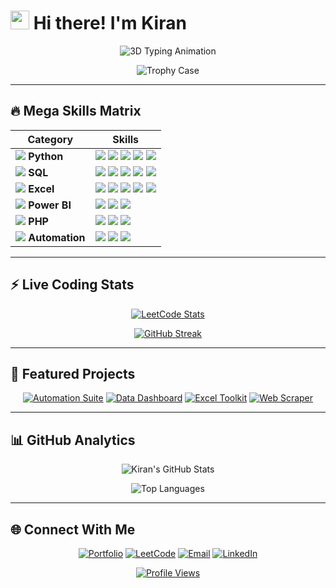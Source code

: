 # <img src="https://media.giphy.com/media/hvRJCLFzcasrR4ia7z/giphy.gif" width="30px"> Hi there! I'm Kiran

<p align="center">
  <img src="https://readme-typing-svg.demolab.com?font=Fira+Code&weight=800&size=30&duration=3000&pause=500&color=FF5733&center=true&vCenter=true&width=800&lines=%F0%9F%93%8A+Data+Analyst+Extraordinaire;%F0%9F%92%BB+Automation+Ninja;%F0%9F%93%84+SQL+Black+Belt;%E2%9A%99%EF%B8%8F+Full-Stack+Developer;%F0%9F%94%A5+Insight+Architect" alt="3D Typing Animation" />
</p>

<p align="center">
  <img src="https://github-profile-trophy.vercel.app/?username=yourusername&theme=matrix&margin-w=15&column=7&rank=SSS,SS,S,AAA,AA,A,B" alt="Trophy Case" />
</p>

---

## 🔥 **Mega Skills Matrix**

<div align="center">

| **Category**       | **Skills**                                                                                                                                                                                                                                                                                                                                                                                                                                                                 |
|--------------------|---------------------------------------------------------------------------------------------------------------------------------------------------------------------------------------------------------------------------------------------------------------------------------------------------------------------------------------------------------------------------------------------------------------------------------------------------------------------------|
| **<img src="https://img.icons8.com/3d-fluency/30/python.png"/> Python** | <img src="https://img.shields.io/badge/Pandas-150458?style=for-the-badge&logo=pandas&logoColor=white"/> <img src="https://img.shields.io/badge/NumPy-013243?style=for-the-badge&logo=numpy&logoColor=white"/> <img src="https://img.shields.io/badge/Selenium-43B02A?style=for-the-badge&logo=selenium&logoColor=white"/> <img src="https://img.shields.io/badge/Flask-000000?style=for-the-badge&logo=flask&logoColor=white"/> <img src="https://img.shields.io/badge/Django-092E20?style=for-the-badge&logo=django&logoColor=white"/> |
| **<img src="https://img.icons8.com/3d-fluency/30/database.png"/> SQL** | <img src="https://img.shields.io/badge/MySQL-4479A1?style=for-the-badge&logo=mysql&logoColor=white"/> <img src="https://img.shields.io/badge/PostgreSQL-4169E1?style=for-the-badge&logo=postgresql&logoColor=white"/> <img src="https://img.shields.io/badge/Snowflake-29B5E8?style=for-the-badge&logo=snowflake&logoColor=white"/> <img src="https://img.shields.io/badge/Window Functions-FF6B6B?style=for-the-badge"/> <img src="https://img.shields.io/badge/CTEs-8A2BE2?style=for-the-badge"/> |
| **<img src="https://img.icons8.com/3d-fluency/30/ms-excel.png"/> Excel** | <img src="https://img.shields.io/badge/XLOOKUP-217346?style=for-the-badge&logo=microsoftexcel&logoColor=white"/> <img src="https://img.shields.io/badge/VLOOKUP-217346?style=for-the-badge&logo=microsoftexcel&logoColor=white"/> <img src="https://img.shields.io/badge/INDEX--MATCH-217346?style=for-the-badge&logo=microsoftexcel&logoColor=white"/> <img src="https://img.shields.io/badge/Pivot Tables-217346?style=for-the-badge&logo=microsoftexcel&logoColor=white"/> <img src="https://img.shields.io/badge/Power Query-217346?style=for-the-badge&logo=microsoftexcel&logoColor=white"/> |
| **<img src="https://img.icons8.com/3d-fluency/30/power-bi.png"/> Power BI** | <img src="https://img.shields.io/badge/DAX-F2C811?style=for-the-badge&logo=powerbi&logoColor=black"/> <img src="https://img.shields.io/badge/Power Query-FFB900?style=for-the-badge&logo=powerbi&logoColor=black"/> <img src="https://img.shields.io/badge/Custom Visuals-5C2D91?style=for-the-badge&logo=powerbi&logoColor=white"/> |
| **<img src="https://img.icons8.com/3d-fluency/30/php.png"/> PHP** | <img src="https://img.shields.io/badge/PHP-777BB4?style=for-the-badge&logo=php&logoColor=white"/> <img src="https://img.shields.io/badge/Laravel-FF2D20?style=for-the-badge&logo=laravel&logoColor=white"/> <img src="https://img.shields.io/badge/WordPress-21759B?style=for-the-badge&logo=wordpress&logoColor=white"/> |
| **<img src="https://img.icons8.com/3d-fluency/30/automation.png"/> Automation** | <img src="https://img.shields.io/badge/Excel VBA-217346?style=for-the-badge&logo=microsoftexcel&logoColor=white"/> <img src="https://img.shields.io/badge/PyAutoGUI-3776AB?style=for-the-badge&logo=python&logoColor=white"/> <img src="https://img.shields.io/badge/Selenium-43B02A?style=for-the-badge&logo=selenium&logoColor=white"/> |

</div>

---

## ⚡ **Live Coding Stats**

<div align="center">

[![LeetCode Stats](https://leetcard.jacoblin.cool/obitorin07?theme=dark&font=Baloo%20Bhai&ext=heatmap&border=1&radius=20)](https://leetcode.com/u/obitorin07/)

[![GitHub Streak](https://streak-stats.demolab.com?user=yourusername&theme=holi-theme&border_radius=10&date_format=j%20M%5B%20Y%5D&mode=weekly)](https://git.io/streak-stats)

</div>

---

## 🚀 **Featured Projects**

<div align="center">

[![Automation Suite](https://github-readme-stats.vercel.app/api/pin/?username=yourusername&repo=automation-suite&theme=radical&show_owner=true)](https://github.com/yourusername/automation-suite)
[![Data Dashboard](https://github-readme-stats.vercel.app/api/pin/?username=yourusername&repo=data-dashboard&theme=merko&show_owner=true)](https://github.com/yourusername/data-dashboard)
[![Excel Toolkit](https://github-readme-stats.vercel.app/api/pin/?username=yourusername&repo=excel-toolkit&theme=gruvbox&show_owner=true)](https://github.com/yourusername/excel-toolkit)
[![Web Scraper](https://github-readme-stats.vercel.app/api/pin/?username=yourusername&repo=web-scraper&theme=onedark&show_owner=true)](https://github.com/yourusername/web-scraper)

</div>

---

## 📊 **GitHub Analytics**

<div align="center">

![Kiran's GitHub Stats](https://github-readme-stats.vercel.app/api?username=yourusername&show_icons=true&theme=vision-friendly-dark&include_all_commits=true&count_private=true&line_height=30&hide_border=true&card_width=800)

![Top Languages](https://github-readme-stats.vercel.app/api/top-langs/?username=yourusername&layout=compact&theme=vision-friendly-dark&hide_border=true&card_width=800)

</div>

---

## 🌐 **Connect With Me**

<div align="center">

[![Portfolio](https://img.shields.io/badge/Portfolio-FF5722?style=for-the-badge&logo=google-chrome&logoColor=white)](https://www.kirananalyst.com)
[![LeetCode](https://img.shields.io/badge/LeetCode-FFA116?style=for-the-badge&logo=leetcode&logoColor=black)](https://leetcode.com/u/obitorin07/)
[![Email](https://img.shields.io/badge/Email-D14836?style=for-the-badge&logo=gmail&logoColor=white)](mailto:your@email.com)
[![LinkedIn](https://img.shields.io/badge/LinkedIn-0077B5?style=for-the-badge&logo=linkedin&logoColor=white)](https://linkedin.com/in/yourprofile)

</div>

<div align="center">
  
[![Profile Views](https://komarev.com/ghpvc/?username=yourusername&color=FF5733&style=for-the-badge&label=PROFILE+VISITORS)](https://github.com/yourusername)
  
</div>
